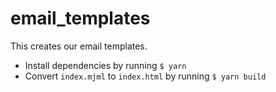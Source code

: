 # email_templates

This creates our email templates.
- Install dependencies by running ```$ yarn ```
- Convert `index.mjml` to `index.html` by running ```$ yarn build```
